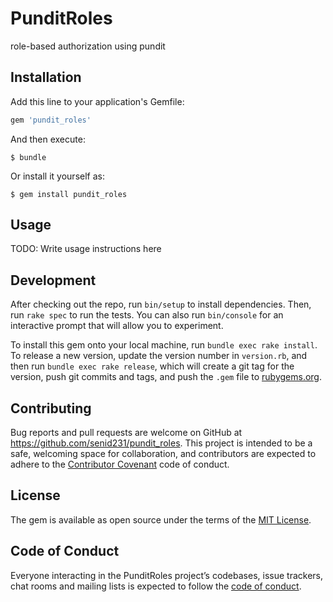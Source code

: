 # PunditRoles

role-based authorization using pundit

## Installation

Add this line to your application's Gemfile:

```ruby
gem 'pundit_roles'
```

And then execute:

    $ bundle

Or install it yourself as:

    $ gem install pundit_roles

## Usage

TODO: Write usage instructions here

## Development

After checking out the repo, run `bin/setup` to install dependencies. Then, run `rake spec` to run the tests. You can also run `bin/console` for an interactive prompt that will allow you to experiment.

To install this gem onto your local machine, run `bundle exec rake install`. To release a new version, update the version number in `version.rb`, and then run `bundle exec rake release`, which will create a git tag for the version, push git commits and tags, and push the `.gem` file to [rubygems.org](https://rubygems.org).

## Contributing

Bug reports and pull requests are welcome on GitHub at https://github.com/senid231/pundit_roles. This project is intended to be a safe, welcoming space for collaboration, and contributors are expected to adhere to the [Contributor Covenant](http://contributor-covenant.org) code of conduct.

## License

The gem is available as open source under the terms of the [MIT License](https://opensource.org/licenses/MIT).

## Code of Conduct

Everyone interacting in the PunditRoles project’s codebases, issue trackers, chat rooms and mailing lists is expected to follow the [code of conduct](https://github.com/[USERNAME]/pundit_roles/blob/master/CODE_OF_CONDUCT.md).
